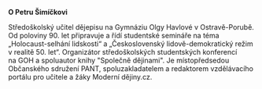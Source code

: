 __O&nbsp;Petru Šimíčkovi__

Středoškolský učitel dějepisu na&nbsp;Gymnáziu Olgy Havlové v&nbsp;Ostravě-Porubě. Od poloviny 90.&nbsp;let připravuje a řídí studentské semináře na&nbsp;téma „Holocaust-selhání lidskosti“ a „Československý lidově-demokratický režim v&nbsp;realitě 50.&nbsp;let“. Organizátor středoškolských studentských konferencí na&nbsp;GOH a spoluautor knihy "Společně dějinami". Je místopředsedou Občanského sdružení PANT, spoluzakladatelem a redaktorem vzdělávacího portálu pro učitele a žáky Moderní&nbsp;dějiny.cz.
